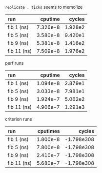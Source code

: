 `replicate . ticks` seems to memo'ize

| run         |  cputime |  cycles |
|:------------|---------:|--------:|
| fib 1 (ns)  | 7.326e-8 | 1.928e2 |
| fib 5 (ns)  | 3.580e-8 | 9.420e1 |
| fib 9 (ns)  | 5.381e-8 | 1.416e2 |
| fib 11 (ns) | 7.509e-8 | 1.976e2 |

perf runs

| run         |  cputime |  cycles |
|:------------|---------:|--------:|
| fib 1 (ns)  | 1.094e-8 | 2.879e1 |
| fib 5 (ns)  | 3.033e-8 | 7.981e1 |
| fib 9 (ns)  | 1.924e-7 | 5.062e2 |
| fib 11 (ns) | 4.906e-7 | 1.291e3 |

criterion runs

| run         | cputimes |     cycles |
|:------------|---------:|-----------:|
| fib 1 (ns)  | 1.800e-8 | -1.798e308 |
| fib 5 (ns)  | 7.800e-8 | -1.798e308 |
| fib 9 (ns)  | 2.410e-7 | -1.798e308 |
| fib 11 (ns) | 5.680e-7 | -1.798e308 |
